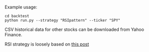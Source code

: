 Example usage:
```
cd backtest
python run.py --strategy "RSIpattern" --ticker "SPY"
```
CSV historical data for other stocks can be downloaded from Yahoo Finance.

RSI strategy is loosely based on [this post](https://www.tradingview.com/script/NXbsqL9n-RSI-V-Pattern-strategy/)
